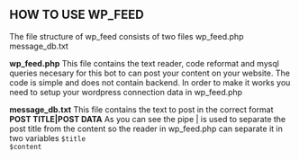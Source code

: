 ## HOW TO USE WP_FEED
The file structure of wp_feed consists of two files
  wp_feed.php
  message_db.txt

**wp_feed.php**
This file contains the text reader, code reformat and mysql queries necesary
for this bot to can post your content on your website.
The code is simple and does not contain backend. In order to make it works you need
to setup your wordpress connection data in wp_feed.php

**message_db.txt**
This file contains the text to post in the correct format **POST TITLE|POST DATA**
As you can see the pipe | is used to separate the post title from the content
so the reader in wp_feed.php can separate it in two variables
  `$title` <br />
  `$content` <br />
